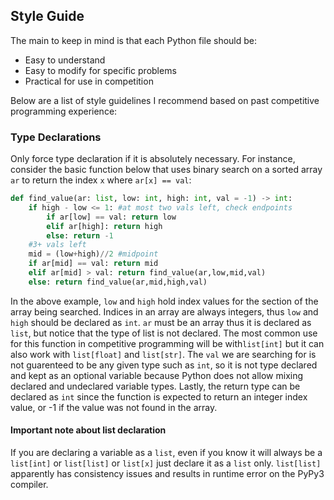 
## Style Guide

The main to keep in mind is that each Python file should be:

- Easy to understand
- Easy to modify for specific problems
- Practical for use in competition

Below are a list of style guidelines I recommend based on past competitive programming experience:

### Type Declarations

Only force type declaration if it is absolutely necessary. For instance, consider the basic function below that uses binary search on a sorted array `ar` to return the index `x` where `ar[x] == val`:

```python
def find_value(ar: list, low: int, high: int, val = -1) -> int:
    if high - low <= 1: #at most two vals left, check endpoints
        if ar[low] == val: return low
        elif ar[high]: return high
        else: return -1
    #3+ vals left
    mid = (low+high)//2 #midpoint
    if ar[mid] == val: return mid
    elif ar[mid] > val: return find_value(ar,low,mid,val)
    else: return find_value(ar,mid,high,val)
```

In the above example, `low` and `high` hold index values for the section of the array being searched. Indices in an array are always integers, thus `low` and `high` should be declared as `int`. `ar` must be an array thus it is declared as `list`, but notice that the type of list is not declared. The most common use for this function in competitive programming will be with`list[int]` but it can also work with `list[float]` and `list[str]`. The `val` we are searching for is not guarenteed to be any given type such as `int`, so it is not type declared and kept as an optional variable because Python does not allow mixing declared and undeclared variable types. Lastly, the return type can be declared as `int` since the function is expected to return an integer index value, or -1 if the value was not found in the array.

#### Important note about list declaration
If you are declaring a variable as a `list`, even if you know it will always be a `list[int]` or `list[list]` or `list[x]` just declare it as a `list` only. `list[list]` apparently has consistency issues and results in runtime error on the PyPy3 compiler.



